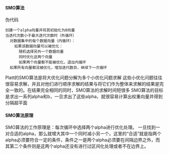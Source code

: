 #### SMO算法
伪代码

```
创建一个alpha向量并将其初始化为0向量
当迭代次数小于最大迭代次数时（外循环）
  对数据集中的每个数据向量（内循环）：
    如果该数据向量可以被优化：
      随机选择另外一个数据向量
      同时优化这两个向量
      如果两个向量都不能被优化，退出内循环
  如果所有向量都没被优化，增加迭代数目，继续下一次循环
  ```
  Platt的SMO算法是将大优化问题分解为多个小优化问题求解
  这些小优化问题往往很容易求解，并且对他们进行顺序求解的结果与将它们作为整体来求解的结果是完全一致的。在结果完全相同的同时，SMO算法的求解时间短很多
  SMO算法的目标是求出一系列alpha和b，一旦求出了这些alpha，就很容易计算出权重向量并得到分隔超平面
  
  #### SMO算法原理
  SMO算法的工作原理是：每次循环中选择两个alpha进行优化处理。
  一旦找到一对合适的alpha，那么就增大其中一个同时减小另一个。这里的“合适”就是指两个alpha必须要符合一定的条件，条件之一是两个alpha必须要在间隔边界之外，而其第二个条件则是这两个alpha还没有进行过区间化处理或者不在边界上。
